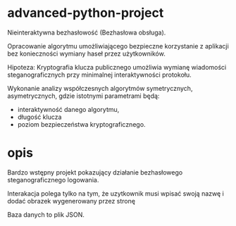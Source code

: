# advanced-python-project
Nieinteraktywna bezhasłowość (Bezhasłowa obsługa).

Opracowanie algorytmu umożliwiającego bezpieczne korzystanie z aplikacji bez konieczności wymiany haseł przez użytkowników.

Hipoteza: Kryptografia klucza publicznego umożliwia wymianę wiadomości steganograficznych przy minimalnej interaktywności protokołu.

Wykonanie analizy współczesnych algorytmów symetrycznych, asymetrycznych, gdzie istotnymi parametrami będą:
- interaktywność danego algorytmu,
- długość klucza
- poziom bezpieczeństwa kryptograficznego.

# opis
Bardzo wstępny projekt pokazujący działanie bezhasłowego steganograficznego logowania. 

Interakacja polega tylko na tym, że uzytkownik musi wpisać swoją nazwę i dodać obrazek wygenerowany przez stronę

Baza danych to plik JSON.

